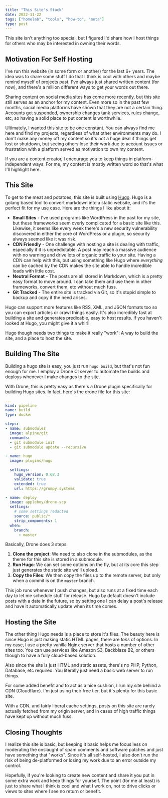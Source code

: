 ```yaml
---
title: "This Site's Stack"
date: 2022-11-22
tags: ["homelab", "tools", "how-to", "meta"]
type: post
---
```


This site isn't anything too special, but I figured I'd share how I host things
for others who may be interested in owning their words.

## Motivation For Self Hosting

I've run this website (in some form or another) for the last 6+ years.  The idea
was to share some stuff I do that I think is cool with others and maybe remind
myself of projects past.  I've always just shared written content (for now), and
there's a million different ways to get your words out there.

Sharing content on social media sites has come more recently, but this site
still serves as an anchor for my content.  Even more so in the past few months,
social media platforms have shown that they are not a certain thing.  Accounts
get suspended, ownership changes tank services, rules change, etc, so having a
solid place to put content is worthwhile.

Ultimately, I wanted this site to be one constant.  You can always find me here
and find my projects, regardless of what other environments may do.  I don't
make any money off my content so it's not a huge deal if things get lost or
shutdown, but seeing others lose their work due to account issues or frustration
with a platform served as motivation to own my content.

If you are a content creator, I encourage you to keep things in
platform-independent ways.  For me, my content is mostly written word so that's
what I'll highlight here.

## This Site

To get to the meat and potatoes, this site is built using
[Hugo](https://gohugo.io/).  Hugo is a golang based tool to convert markdown
into a static website, and it's the perfect fit for my use case.  Here are the
things I like about it:

* **Small Sites** - I've used programs like WordPress in the past for my site,
  but these frameworks seem overly complicated for a basic site like this.
  Likewise, it seems like every week there's a new security vulnerability
  discovered in either the core of WordPress or a plugin, so security always
  seemed like it was risk.
* **CDN Friendly** - One challenge with hosting a site is dealing with traffic,
  especially if it is unpredictable.  A post may reach a massive audience with
  no warning and drive lots of organic traffic to your site.  Having a CDN can
  help with this, but using something like Hugo where _everything_ can be cached
  by the CDN makes the site able to handle incredible loads with little cost.
* **Neutral Format** - The posts are all stored in Markdown, which is a pretty
  easy format to move around.  I can take them and use them in other frameworks,
  convert them, etc without much fuss.
* **Git Tracked** - The entire site is tracked via Git, so it's stupid simple to
  backup and copy if the need arises.

Hugo can support more features like RSS, XML, and JSON formats too so you can
export articles or crawl things easily.  It's also incredibly fast at building a
site and generates predicable, easy to host results.  If you haven't looked at
Hugo, you might give it a whirl!

Hugo though needs two things to make it really "work": A way to build the site,
and a place to host the site.

## Building The Site

Building a hugo site is easy, you just run `hugo build`, but that's not fun
enough for me.  I employ a Drone CI server to automate the builds and deploys
whenever I make changes to the site.

With Drone, this is pretty easy as there's a Drone plugin specifically for building Hugo sites.  In fact, here's the drone file for this site:

```yaml
---
kind: pipeline
name: build
type: docker

steps:
- name: submodules
  image: alpine/git
  commands:
  - git submodule init
  - git submodule update --recursive

- name: hugo
  image: plugins/hugo

  settings:
    hugo_version: 0.68.3
    validate: true
    extended: true
    url: https://grumpy.systems

- name: deploy
  image: appleboy/drone-scp
  settings:
    # some settings redacted
    source: public/*
    strip_components: 1
  when:
    branch:
      - master
```

Basically, Drone does 3 steps:

1) **Clone the project**:  We need to also clone in the submodules, as the theme for
   this site is stored in a submodule.
2) **Run Hugo**:  We can set some options on the fly, but at its core this step
   just generates the static site we'll upload.
3) **Copy the Files**: We then copy the files up to the remote server, but only
   when a commit is on the `master` branch.

This job runs whenever I push changes, but also runs at a fixed time each day to
let me schedule stuff for release.  Hugo by default doesn't include posts with a
date in the future, so by setting one I can delay a post's release and have it
automatically update when its time comes.

## Hosting the Site

The other thing Hugo needs is a place to store it's files.  The beauty here is
since Hugo is just making static HTML pages, there are _tons_ of options.  In my
case, I use a pretty vanilla Nginx server that hosts a number of other sites
too.  You can use services like Amazon S3, Backblaze B2, or others though to
have a fully cloud-based solution.

Also since the site is just HTML and static assets, there's no PHP, Python,
Database, etc required.  You literally just need a basic web server to run
things.

For some added benefit and to act as a nice cushion, I run my site behind a CDN
(Cloudflare).  I'm just using their free tier, but it's plenty for this basic site.

With a CDN, and fairly liberal cache settings, posts on this site are rarely
actually fetched from my origin server, and in cases of high traffic things have
kept up without much fuss.

## Closing Thoughts

I realize this site is basic, but keeping it basic helps me focus less on
moderating the onslaught of spam comments and software patches and just have
something that "works".  Since it's all self-hosted, I also don't run the risk
of being de-platformed or losing my work due to an error outside my control.

Hopefully, if you're looking to create new content and share it you put in some
extra work and keep things for yourself.  The point (for me at least) is just to
share what I think is cool and what I work on, not to drive clicks or views to
sites where I see no return or benefit.
